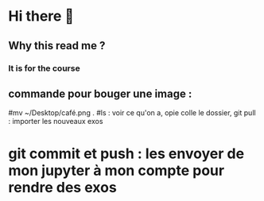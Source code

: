 # Hi there 👋
## Why this read me ?
### It is for the course

## commande pour bouger une image :

#mv ~/Desktop/café.png .
#ls : voir ce qu'on a, opie colle le dossier, git pull : importer les nouveaux exos
# git commit et push : les envoyer de mon jupyter à mon compte pour rendre des exos

